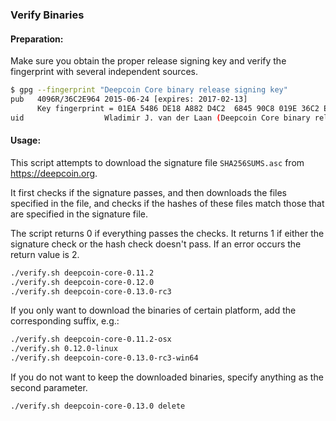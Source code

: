 ### Verify Binaries

#### Preparation:

Make sure you obtain the proper release signing key and verify the fingerprint with several independent sources.

```sh
$ gpg --fingerprint "Deepcoin Core binary release signing key"
pub   4096R/36C2E964 2015-06-24 [expires: 2017-02-13]
      Key fingerprint = 01EA 5486 DE18 A882 D4C2  6845 90C8 019E 36C2 E964
uid                  Wladimir J. van der Laan (Deepcoin Core binary release signing key) <laanwj@gmail.com>
```

#### Usage:

This script attempts to download the signature file `SHA256SUMS.asc` from https://deepcoin.org.

It first checks if the signature passes, and then downloads the files specified in the file, and checks if the hashes of these files match those that are specified in the signature file.

The script returns 0 if everything passes the checks. It returns 1 if either the signature check or the hash check doesn't pass. If an error occurs the return value is 2.


```sh
./verify.sh deepcoin-core-0.11.2
./verify.sh deepcoin-core-0.12.0
./verify.sh deepcoin-core-0.13.0-rc3
```

If you only want to download the binaries of certain platform, add the corresponding suffix, e.g.:

```sh
./verify.sh deepcoin-core-0.11.2-osx
./verify.sh 0.12.0-linux
./verify.sh deepcoin-core-0.13.0-rc3-win64
```

If you do not want to keep the downloaded binaries, specify anything as the second parameter.

```sh
./verify.sh deepcoin-core-0.13.0 delete
```
